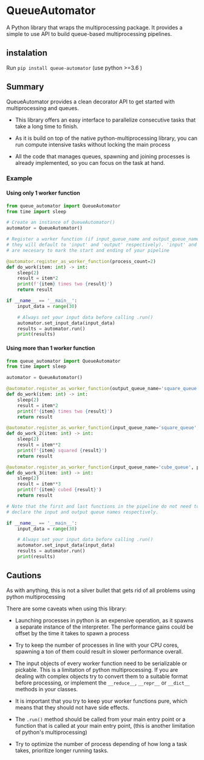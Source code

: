 # QueueAutomator

A Python library that wraps the multiprocessing package. It provides a simple to use API to build queue-based multiprocessing pipelines.

## instalation

Run `pip install queue-automator` (use python >=3.6 )

## Summary

QueueAutomator provides a clean decorator API to get started with multiprocessing and queues.

- This library offers an easy interface to parallelize consecutive tasks that take a long time to finish.

- As it is build on top of the native python-multiprocessing library, you can run compute intensive tasks without locking the main process

- All the code that manages queues, spawning and joining processes is already implemented, so you can focus on the task at hand.

### Example

#### Using only 1 worker function

```python
from queue_automator import QueueAutomator
from time import sleep

# Create an instance of QueueAutomator()
automator = QueueAutomator()

# Register a worker function (if input_queue_name and output_queue_name are not provided
# they will default to 'input' and 'output' respectively). 'input' and 'output'
# are necesary to mark the start and ending of your pipeline

@automator.register_as_worker_function(process_count=2)
def do_work(item: int) -> int:
    sleep(2)
    result = item*2
    print(f'{item} times two {result}')
    return result

if __name__ == '__main__':
    input_data = range(30)

    # Always set your input data before calling .run()
    automator.set_input_data(input_data)
    results = automator.run()
    print(results)

```

#### Using more than 1 worker function

```python
from queue_automator import QueueAutomator
from time import sleep

automator = QueueAutomator()

@automator.register_as_worker_function(output_queue_name='square_queue', process_count=2)
def do_work(item: int) -> int:
    sleep(2)
    result = item*2
    print(f'{item} times two {result}')
    return result

@automator.register_as_worker_function(input_queue_name='square_queue', output_queue_name='cube_queue', process_count=2)
def do_work_2(item: int) -> int:
    sleep(2)
    result = item**2
    print(f'{item} squared {result}')
    return result

@automator.register_as_worker_function(input_queue_name='cube_queue', process_count=2)
def do_work_3(item: int) -> int:
    sleep(2)
    result = item**3
    print(f'{item} cubed {result}')
    return result

# Note that the first and last functions in the pipeline do not need to
# declare the input and output queue names respectively.

if __name__ == '__main__':
    input_data = range(30)

    # Always set your input data before calling .run()
    automator.set_input_data(input_data)
    results = automator.run()
    print(results)

```

## Cautions

As with anything, this is not a silver bullet that gets rid of all problems using python multiprocessing

There are some caveats when using this library:

- Launching processes in python is an expensive operation, as it spawns a separate instance of the interpreter. The performance gains could be offset by the time it takes to spawn a process

- Try to keep the number of processes in line with your CPU cores, spawning a ton of them could result in slower performance overall.

- The input objects of every worker function need to be serializable or pickable. This is a limitation of python multiprocessing. If you are dealing with complex objects try to convert them to a suitable format before processing, or implement the `__reduce__`, `__repr__` or `__dict__` methods in your classes.

- It is important that you try to keep your worker functions pure, which means that they should not have side effects.

- The `.run()` method should be called from your main entry point or a function that is called at your main entry point, (this is another limitation of python's multiprocessing)

- Try to optimize the number of process depending of how long a task takes, prioritize longer running tasks.
